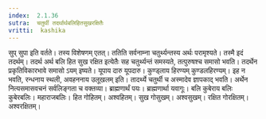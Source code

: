 ```yaml
---
index:  2.1.36
sutra:  चतुर्थी तदर्थार्थबलिहितसुखरक्षितैः
vritti:  kashika 
---
```


सुप् सुपा इति वर्तते। तस्य विशेषणम् एतत्। ततिति सर्वनाम्ना चतुर्थ्यन्तस्य अर्थः परामृश्यते। तस्मै इदं तदर्थम्। तदर्थ अर्थ बलि हित सुख रक्षित इत्येतैः सह चतुर्थ्यन्तं समस्यते, तत्पुरुषश्च समासो भवति। तदर्थेन प्रकृतिविकारभावे समासो ऽयम् इष्यते। यूपाय दारु यूपदारु। कुण्ड्लाय हिरण्यम् कुण्डलहिरण्यम्। इह न भवति, रन्धनाय स्थली, अवहननाय उलूखलम् इति। तादर्थ्ये चतुर्थी च अस्मादेव ज्ञापकाद् भवति। अर्थेन नित्यसमासवचनं सर्वलिङ्गता च वक्तव्या। ब्राह्मणार्थं पयः। ब्राह्मणार्था यवागूः। बलि कुबेराय बलिः कुबेरबलिः। महाराजबलिः। हित गोहितम्। अश्वहितम्। सुख गोसुखम्। अश्वसुखम्। रक्षित गोरक्षितम्। अश्वरक्षितम्।

